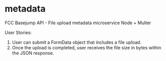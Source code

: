 # metadata
FCC Basejump API - File upload metadata microservice
Node + Multer

User Stories:
1) User can submit a FormData object that includes a file upload.
2) Once the upload is completed, user receives the file size in bytes within the JSON response.
